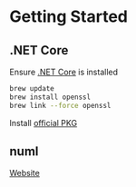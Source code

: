 # Getting Started

## .NET Core
Ensure [.NET Core](https://dotnet.github.io/getting-started/) is installed
```bash
brew update
brew install openssl
brew link --force openssl
```

Install [official PKG](https://dotnetcli.blob.core.windows.net/dotnet/beta/Installers/1.0.0.001598/dotnet-osx-x64.1.0.0.001598.pkg)

## numl
[Website](http://numl.net/getting-started/)
